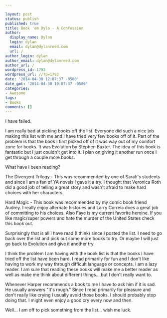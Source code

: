 ```yaml
---

layout: post
status: publish
published: true
title: Book 'em Dylo - A Confession
author:
  display_name: Dylan
  login: dylan
  email: dylan@dylanreed.com
  url: /
author_login: dylan
author_email: dylan@dylanreed.com
author_url: /
wordpress_id: 1793
wordpress_url: //?p=1793
date: '2014-04-30 12:07:37 -0500'
date_gmt: '2014-04-30 19:07:37 -0500'
categories:
- Awesome
tags:
- Books
comments: []
---
```


I have failed.

I am really bad at picking books off the list. Everyone did such a nice job making this list with me and I have tried very few books off of it. Part of the problem is that the book I first picked off of it was way out of my comfort zone for books. It was Evolution by Stephen Baxter. The idea of this book is fantastic but I just couldn't get into it. I plan on giving it another run once I get through a couple more books.

What have I been reading?

The Divergent Trilogy - This was recommended by one of Sarah's students and since I am a fan of YA novels I gave it a try. I thought that Veronica Roth did a good job of telling a great story and wasn't afraid to make hard choices with her characters.

Hard Magic - This book was recommended by my comic book friend Audrey. I really enjoy alternate histories and Larry Correia does a great job of committing to his choices. Also Faye is my current favorite heroine. If you like magic/super powers and hate the murder of the United States check this book out.

Surprisingly that is all I have read (I think) since I posted the list. I need to go back over the list and pick out some more books to try. Or maybe I will just go back to Evolution and give it another try.

I think the problem I am having with the book list is that the books I have tried off the list have been hard. I read primarily for fun and I don't like having to work my way through difficult language or concepts. I am a lazy reader. I am sure that reading these books will make me a better reader as well as make me think about different things... but I don't really want to.

Whenever Harper recommends a book to me I have to ask him if it is sad. He usually answers "It's rough." Since I read primarily for pleasure and don't really like crying I usually avoid those books. I should probably stop doing that. I might even enjoy a good cry every now and then.

Well... I am off to pick something from the list... wish me luck.

